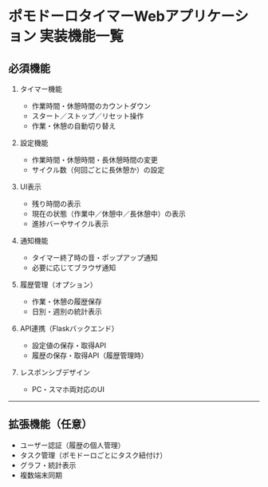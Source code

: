 # ポモドーロタイマーWebアプリケーション 実装機能一覧

## 必須機能

1. タイマー機能
   - 作業時間・休憩時間のカウントダウン
   - スタート／ストップ／リセット操作
   - 作業・休憩の自動切り替え

2. 設定機能
   - 作業時間・休憩時間・長休憩時間の変更
   - サイクル数（何回ごとに長休憩か）の設定

3. UI表示
   - 残り時間の表示
   - 現在の状態（作業中／休憩中／長休憩中）の表示
   - 進捗バーやサイクル表示

4. 通知機能
   - タイマー終了時の音・ポップアップ通知
   - 必要に応じてブラウザ通知

5. 履歴管理（オプション）
   - 作業・休憩の履歴保存
   - 日別・週別の統計表示

6. API連携（Flaskバックエンド）
   - 設定値の保存・取得API
   - 履歴の保存・取得API（履歴管理時）

7. レスポンシブデザイン
   - PC・スマホ両対応のUI

---

## 拡張機能（任意）

- ユーザー認証（履歴の個人管理）
- タスク管理（ポモドーロごとにタスク紐付け）
- グラフ・統計表示
- 複数端末同期
